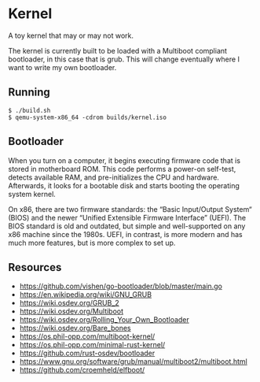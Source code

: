 # Kernel

A toy kernel that may or may not work.

The kernel is currently built to be loaded with a Multiboot compliant bootloader, in
this case that is grub. This will change eventually where I want to write my own bootloader.

## Running

    $ ./build.sh
    $ qemu-system-x86_64 -cdrom builds/kernel.iso

## Bootloader

When you turn on a computer, it begins executing firmware code that is stored in motherboard ROM. This code performs a power-on self-test, detects available RAM, and pre-initializes the CPU and hardware. Afterwards, it looks for a bootable disk and starts booting the operating system kernel.

On x86, there are two firmware standards: the “Basic Input/Output System“ (BIOS) and the newer “Unified Extensible Firmware Interface” (UEFI). The BIOS standard is old and outdated, but simple and well-supported on any x86 machine since the 1980s. UEFI, in contrast, is more modern and has much more features, but is more complex to set up.

## Resources

- https://github.com/vishen/go-bootloader/blob/master/main.go
- https://en.wikipedia.org/wiki/GNU_GRUB
- https://wiki.osdev.org/GRUB_2
- https://wiki.osdev.org/Multiboot
- https://wiki.osdev.org/Rolling_Your_Own_Bootloader
- https://wiki.osdev.org/Bare_bones
- https://os.phil-opp.com/multiboot-kernel/
- https://os.phil-opp.com/minimal-rust-kernel/
- https://github.com/rust-osdev/bootloader
- https://www.gnu.org/software/grub/manual/multiboot2/multiboot.html
- https://github.com/croemheld/elfboot/
